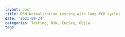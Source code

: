 ```yaml
---
layout: post
title: DSN Normalization testing with long PCR cycles
date: '2021-09-24'
categories: Testing, DSN, EecSeq, Obj1a
tags: 
---
```

